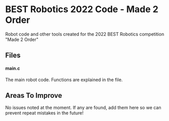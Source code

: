 # BEST Robotics 2022 Code - Made 2 Order
Robot code and other tools created for the 2022 BEST Robotics competition "Made 2 Order"

## Files

#### main.c
The main robot code. Functions are explained in the file.

## Areas To Improve
No issues noted at the moment. If any are found, add them here so we can prevent repeat mistakes in the future!
